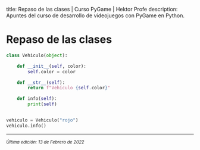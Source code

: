 title: Repaso de las clases | Curso PyGame | Hektor Profe
description: Apuntes del curso de desarrollo de videojuegos con PyGame en Python.

# Repaso de las clases

```python
class Vehiculo(object):

    def __init__(self, color):
        self.color = color

    def __str__(self):
        return f"Vehículo {self.color}"

    def info(self):
        print(self)


vehiculo = Vehiculo("rojo")
vehiculo.info()
```



___
<small class="edited"><i>Última edición: 13 de Febrero de 2022</i></small>